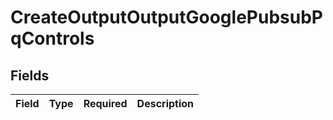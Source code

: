 # CreateOutputOutputGooglePubsubPqControls


## Fields

| Field       | Type        | Required    | Description |
| ----------- | ----------- | ----------- | ----------- |